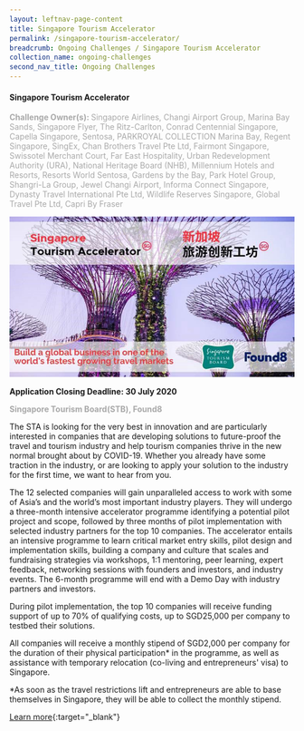 ```yaml
---
layout: leftnav-page-content
title: Singapore Tourism Accelerator
permalink: /singapore-tourism-accelerator/
breadcrumb: Ongoing Challenges / Singapore Tourism Accelerator
collection_name: ongoing-challenges
second_nav_title: Ongoing Challenges
---
```


#### Singapore Tourism Accelerator

<font color="#a9a9a9"><b>Challenge Owner(s): </b>Singapore Airlines, Changi Airport Group, Marina Bay Sands, Singapore Flyer, The Ritz-Carlton, Conrad Centennial Singapore, Capella Singapore, Sentosa, PARKROYAL COLLECTION Marina Bay, Regent Singapore, SingEx, Chan Brothers Travel Pte Ltd, Fairmont Singapore, Swissotel Merchant Court, Far East Hospitality, Urban Redevelopment Authority (URA), National Heritage Board (NHB), Millennium Hotels and Resorts, Resorts World Sentosa, Gardens by the Bay, Park Hotel Group, Shangri-La Group, Jewel Changi Airport, Informa Connect Singapore, Dynasty Travel International Pte Ltd, Wildlife Reserves Singapore, Global Travel Pte Ltd, Capri By Fraser</font>

[![1](/images/ongoing-challenges/singapore-tourism-accelerator.jpg)](https://www.stb.gov.sg/content/stb/en/trade-events-and-resources/Singapore-Tourism-Accelerator.html)

**Application Closing Deadline: 30 July 2020**<br>

<font color=" #a9a9a9"><b>Singapore Tourism Board(STB), Found8</b></font>

The STA is looking for the very best in innovation and are particularly interested in companies that are developing solutions to future-proof the travel and tourism industry and help tourism companies thrive in the new normal brought about by COVID-19. Whether you already have some traction in the industry, or are looking to apply your solution to the industry for the first time, we want to hear from you.

The 12 selected companies will gain unparalleled access to work with some of Asia’s and the world’s most important industry players. They will undergo a three-month intensive accelerator programme identifying a potential pilot project and scope, followed by three months of pilot implementation with selected industry partners for the top 10 companies. The accelerator entails an intensive programme to learn critical market entry skills, pilot design and implementation skills, building a company and culture that scales and fundraising strategies via workshops, 1:1 mentoring, peer learning, expert feedback, networking sessions with founders and investors, and industry events. The 6-month programme will end with a Demo Day with industry partners and investors.

During pilot implementation, the top 10 companies will receive funding support of up to 70% of qualifying costs, up to SGD25,000 per company to testbed their solutions.

All companies will receive a monthly stipend of SGD2,000 per company for the duration of their physical participation* in the programme, as well as assistance with temporary relocation (co-living and entrepreneurs' visa) to Singapore.

*As soon as the travel restrictions lift and entrepreneurs are able to base themselves in Singapore, they will be able to collect the monthly stipend. 

[Learn more](https://www.stb.gov.sg/content/stb/en/trade-events-and-resources/Singapore-Tourism-Accelerator.html){:target="_blank"}

